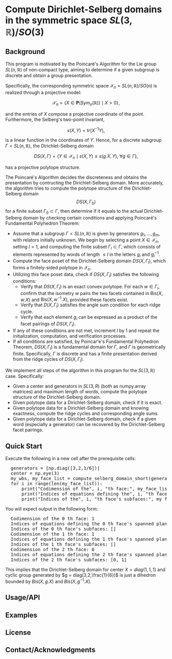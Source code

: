 # Compute Dirichlet-Selberg domains in the symmetric space $SL(3,\mathbb{R})/SO(3)$

## Background

This program is motivated by the Poincaré's Algorithm for the Lie group $SL(n,\mathbb{R})$ of non-compact type, aiming to determine if a given subgroup is discrete and obtain a group presentation.

Specifically, the corresponding symmetric space $\mathcal{X}_n = SL(n,\mathbb{R})/SO(n)$ is realized through a projective model:

$$\mathcal{X}_n = \{X\in \mathbf{P}(Sym_n(\mathbb{R}))\mid X>0\},$$

and the entries of $X$ compose a projective coordinate of the point. Furthermore, the Selberg's two-point invariant,

$$ s(X,Y) = \mathrm{tr}(X^{-1}Y),$$

is a linear function in the coordinates of $Y$. Hence, for a discrete subgroup $\Gamma<SL(n,\mathbb{R})$, the Dirichlet-Selberg domain

$$ DS(X,\Gamma) = \{Y\in \mathcal{X}_n\mid s(X,Y)\leq s(g.X,Y),\ \forall g\in\Gamma\},$$

has a projective polytope structure.

The Poincaré's Algorithm decides the discreteness and obtains the presentation by contructing the Dirichlet-Selberg domain. More accurately, the algorithm tries to compute the polytope structure of the Dirichlet-Selberg domain $$DS(X,\Gamma_0)$$ for a finite subset $\Gamma_0\subset\Gamma$, then determine if it equals to the actual Dirichlet-Selberg domain by checking certain conditions and applying Poincaré's Fundamental Polyhedron Theorem:

- Assume that a subgroup $\Gamma<SL(n,\mathbb{R})$ is given by generators $g_1,\dots,g_m$, with relators initially unknown. We begin by selecting a point $X\in\mathcal{X}_n$, setting $l = 1$, and computing the finite subset $\Gamma_l\subset \Gamma$, which consists of elements represented by words of length $\leq l$ in the letters $g_i$ and $g_i^{-1}$.
- Compute the face poset of the Dirichlet-Selberg domain $DS(X,\Gamma_l)$, which forms a finitely-sided polytope in $\mathcal{X}_n$.
- Utilizing this face poset data, check if $DS(X,\Gamma_l)$ satisfies the following conditions:
  - Verify that $DS(X,\Gamma_l)$ is an exact convex polytope. For each $w\in \Gamma_l$, confirm that the isometry $w$ pairs the two facets contained in $\mathrm{Bis}(X,w.X)$ and $\mathrm{Bis}(X,w^{-1}.X)$, provided these facets exist.
  - Verify that $D(X,\Gamma_l)$ satisfies the angle sum condition for each ridge cycle.
  - Verify that each element $g_i$ can be expressed as a product of the facet pairings of $DS(X,\Gamma_l)$.
- If any of these conditions are not met, increment $l$ by $1$ and repeat the initialization, computation, and verification processes.
- If all conditions are satisfied, by Poincar\'e's Fundamental Polyhedron Theorem, $DS(X,\Gamma_l)$ is a fundamental domain for $\Gamma$, and $\Gamma$ is geometrically finite. Specifically, $\Gamma$ is discrete and has a finite presentation derived from the ridge cycles of $DS(X,\Gamma_l)$.

We implement all steps of the algorithm in this program for the $SL(3,\mathbb{R})$ case. Specifically:

- Given a center and generators in $SL(3,R)$ (both as numpy.array matrices) and maximum length of words, compute the polytope structure of the Dirichlet-Selberg domain.
- Given polytope data for a Dirichlet-Selberg domain, check if it is exact.
- Given polytope data for a Dirichlet-Selberg domain and knowing exactness, compute the ridge cycles and corresponding angle sums.
- Given polytope data for a Dirichlet-Selberg domain, check if a given word (especially a generator) can be recovered by the Dirichlet-Selberg facet pairings.

## Quick Start
Execute the following in a new cell after the prerequisite cells:
<pre markdown>
  generators = [np.diag([3,2,1/6])]
  center = np.eye(3)
  my_wbs, my_face_list = compute_selberg_domain_short(generators, 5, center)
  for i in range(len(my_face_list)):
      print("Codimension of the", i, "th face:", my_face_list[i].codim)
      print("Indices of equations defining the", i, "th face's spanned plane:", my_face_list[i].equs)
      print("Indices of the", i, "th face's subfaces:", my_face_list[i].subfaces)
</pre>

You will expect output in the following form:

<pre markdown>
  Codimension of the 0 th face: 1
  Indices of equations defining the 0 th face's spanned plane: [0]
  Indices of the 0 th face's subfaces: []
  Codimension of the 1 th face: 1
  Indices of equations defining the 1 th face's spanned plane: [1]
  Indices of the 1 th face's subfaces: []
  Codimension of the 2 th face: 0
  Indices of equations defining the 2 th face's spanned plane: []
  Indices of the 2 th face's subfaces: [0, 1]
</pre>

This implies that the Dirichlet-Selberg domain for center $X = diag(1,1,1)$ and cyclic group generated by $g = diag(3,2,\frac{1}{6})$ is just a dihedron bounded by $Bis(X,g.X)$ and $Bis(X,g^{-1}.X)$.
## Usage/API

## Examples

## License

## Contact/Acknowledgments
